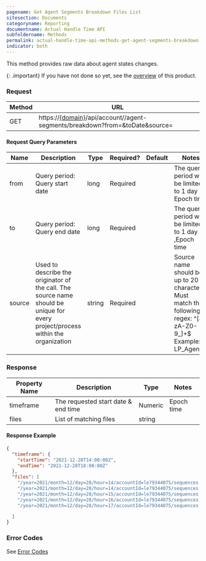 ```yaml
---
pagename: Get Agent Segments Breakdown Files List
sitesection: Documents
categoryname: Reporting
documentname: Actual Handle Time API
subfoldername: Methods
permalink: actual-handle-time-api-methods-get-agent-segments-breakdown-files-list.html
indicator: both
---
```


This method provides raw data about agent states changes.

{: .important}
If you have not done so yet, see the [overview](actual-handle-time-api-overview.html) of this product.

### Request

| Method | URL                                                                                                                                                       |
|--------|-----------------------------------------------------------------------------------------------------------------------------------------------------------|
| GET    | https://[{domain}](/agent-domain-domain-api.html)/api/account/<accountId>/agent-segments/breakdown?from=<timestamp>&toDate<timestamp>&source=<sourceName> |

#### Request Query Parameters

| Name   | Description                                                                                                                     | Type   | Required? | Default | Notes                                                                                                                  |
|--------|---------------------------------------------------------------------------------------------------------------------------------|--------|-----------|---------|------------------------------------------------------------------------------------------------------------------------|
| from   | Query period: Query start date                                                                                                  | long   | Required  |         | The query period will be limited to 1 day , Epoch time                                                                 |
| to     | Query period: Query end date                                                                                                    | long   | Required  |         | The query period will be limited to 1 day ,Epoch time                                                                  |
| source | Used to describe the originator of the call. The source name should be unique for every project/process within the organization | string | Required  |         | Source name should be up to 20 characters </br>Must match the following regex: ^[a-zA-Z0-9_]+$</br>Example: LP_AgentUI |

### Response

| Property Name | Description                         | Type    | Notes      |
|---------------|-------------------------------------|---------|------------|
| timeframe     | The requested start date & end time | Numeric | Epoch time |
| files         | List of matching files              | string  |            |

#### Response Example

```json
{
  "timeframe": {
    "startTime": "2021-12-28T14:00:00Z",
    "endTime": "2021-12-28T18:00:00Z"
  },
  "files": [
    "/year=2021/month=12/day=28/hour=14/accountId=le79344075/sequences.1642602416000.20220117180636.00053.json.gz",
    "/year=2021/month=12/day=28/hour=14/accountId=le79344075/sequences.1642602416000.20220117180636.00054.json.gz",
    "/year=2021/month=12/day=28/hour=15/accountId=le79344075/sequences.1642602416000.20220117180636.00055.json.gz",
    "/year=2021/month=12/day=28/hour=16/accountId=le79344075/sequences.1642602416000.20220117180636.00056.json.gz",
    "/year=2021/month=12/day=28/hour=17/accountId=le79344075/sequences.1642602416000.20220117180636.00057.json.gz"

  ]
}
```

### Error Codes

See [Error Codes](actual-handle-time-api-error-codes.html.html)
